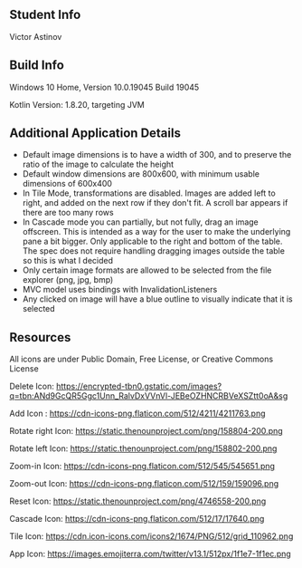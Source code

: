 ## Student Info

Victor Astinov

## Build Info

Windows 10 Home, Version 10.0.19045 Build 19045

Kotlin Version: 1.8.20, targeting JVM

## Additional Application Details
- Default image dimensions is to have a width of 300, and to preserve the ratio of the image to calculate the height
- Default window dimensions are 800x600, with minimum usable dimensions of 600x400
- In Tile Mode, transformations are disabled. Images are added left to right, and added on the next row if they don't fit. A scroll bar appears if there are too many rows
- In Cascade mode you can partially, but not fully, drag an image offscreen. This is intended as a way for the user to make the underlying pane a bit bigger. Only applicable to the right and bottom of the table. The spec does not require handling dragging images outside the table so this is what I decided
- Only certain image formats are allowed to be selected from the file explorer (png, jpg, bmp)
- MVC model uses bindings with InvalidationListeners
- Any clicked on image will have a blue outline to visually indicate that it is selected

## Resources

All icons are under Public Domain, Free License, or Creative Commons License

Delete Icon:  https://encrypted-tbn0.gstatic.com/images?q=tbn:ANd9GcQR5Ggc1Unn_RalvDxVVnVl-JEBeOZHNCRBVeXSZtt0oA&sg

Add Icon : https://cdn-icons-png.flaticon.com/512/4211/4211763.png

Rotate right Icon: https://static.thenounproject.com/png/158804-200.png

Rotate left Icon: https://static.thenounproject.com/png/158802-200.png

Zoom-in Icon: https://cdn-icons-png.flaticon.com/512/545/545651.png

Zoom-out Icon: https://cdn-icons-png.flaticon.com/512/159/159096.png

Reset Icon: https://static.thenounproject.com/png/4746558-200.png

Cascade Icon: https://cdn-icons-png.flaticon.com/512/17/17640.png 

Tile Icon: https://cdn.icon-icons.com/icons2/1674/PNG/512/grid_110962.png

App Icon: https://images.emojiterra.com/twitter/v13.1/512px/1f1e7-1f1ec.png


